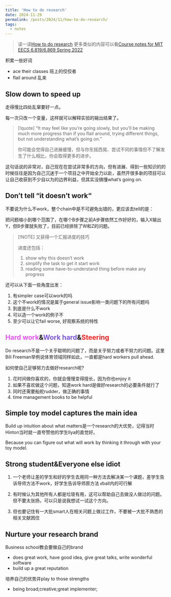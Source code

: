 ```yaml
---
title: 'How to do research'
date: 2024-11-29
permalink: /posts/2024/11/how-to-do-research/
tags:
  - notes
---
```


> 读一读[How to do research](https://people.csail.mit.edu/billf/publications/How_To_Do_Research.pdf) 更多类似的内容可以看[Course notes for MIT EECS 6.819/6.869 Spring 2022](http://6.8300.csail.mit.edu/sp22/lectures/L23/ch414243.pdf)

积累一些好词

- ace their classes 班上的佼佼者
- flail around 乱来

## Slow down to speed up

走得慢比四处乱窜要好一点。

每一次只改一个变量，这样就可以解释实验的输出结果了。

> [!quote] “It may feel like you’re going slowly, but you’ll be making much more progress than if you flail around, trying different things, but not understanding what’s going on.”
>
> 你可能会觉得自己进展缓慢，但与你东摇西晃、尝试不同的事情但不了解发生了什么相比，你会取得更多的进步。

这句话说的非常对，自己现在在尝试非常多的方向，但有进展、得到一些知识的的时候往往是因为自己沉迷于一个项目之中开始全力以赴，虽然开很多新的项目可以让自己收获到不少自以为的边界利益，但其实没搞懂what’s going on.

## Don’t tell “it doesn’t work“

不要说为什么不work，整个chain中是不可避免出错的，更应该去tell的是：

把问题缩小到哪个范围了，在哪个B步骤之前A步骤依然工作好好的，输入X输出Y，但B步骤就失败了，目前已经排除了W和Z的问题。

> [!NOTE] 又获得一个汇报进度的技巧
>
> 进度还包括：
>
> 1. show why this doesn’t work
> 2. simplify the task to get it start work
> 3. reading some have-to-understand thing before make any progress

还可以从下面一些角度出发：

1. 有simpler case可以work的吗
2. 这个不work的情况是属于general issue影响一类问题下的所有问题吗
3. 到底是什么不work
4. 可以造一个work的例子不
5. 至少可以让它fail worse, 好观察系统的特性

## <span style="color: rgb(235, 82, 247)">Hard work</span>&<span style="color: rgb(121, 83, 227)">Work hard</span>&<span style="color: rgb(255, 32, 32)">Steering</span>

Do research不是一个关乎聪明的问题了，而是关乎努力或者不努力的问题。这里Bill Freeman举例说体育领域同样如此，一直都是hard workers pull ahead.

如何使自己足够努力去做好research呢?

1. 花时间做你喜欢的，你就会慢慢变得擅长，因为你也enjoy it
2. 如果不喜欢做这个问题，知道work hard是做好research的必要条件就行了
3. 同时还需要船舵rudder，做正确的事情
4. time management books to be helpful

## Simple toy model captures the main idea

Build up intuition about what matters是一个research的大优势，记得当时Hinton当时就一直夸赞他的学生Ilya的直觉好。

Because you can figure out what will work by thinking it through with your toy model.

## Strong student\&Everyone else idiot

1. 一个老师让差的学生和好的学生去用同一种方法去解决某一个课题，差学生告诉导师方法不work，好学生告诉导师原方法 $\epsilon$ball内的可行解

2. 有时候认为其他所有人都是垃圾有用，这可以帮助自己去做没人做过的问题。但不要太张扬，可以只是说我想试一试这个方向。

3. 但也要记住有一大批smart人在相关问题上做过工作，不要被一大批不熟悉的相关文献困住

## Nurture your research brand

Business school教会要做自己的brand

- does great work, have good idea, give great talks, write wonderful software
- build up a great reputation

培养自己的优势并play to those strengths

- being broad;creative;great implementer;
